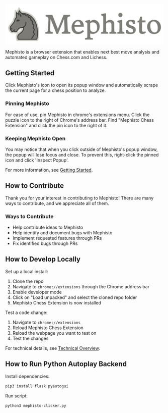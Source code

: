 ![alt text](https://raw.githubusercontent.com/AlexPetrusca/Mephisto/master/res/mephisto_banner_lowercase.png)

Mephisto is a browser extension that enables next best move analysis and automated gameplay on Chess.com and Lichess.


## Getting Started
Click Mephisto's icon to open its popup window and automatically scrape the current page for a chess position to 
analyze.

### Pinning Mephisto
For ease of use, pin Mephisto in chrome's extensions menu. Click the puzzle icon to the right of Chrome's address bar. 
Find "Mephisto Chess Extension" and click the pin icon to the right of it.

### Keeping Mephisto Open
You may notice that when you click outside of Mephisto's popup window, the popup will lose focus and close. To prevent
this, right-click the pinned icon and click 'Inspect Popup'.

For more information, see [Getting Started](https://github.com/AlexPetrusca/Mephisto/wiki/Getting-Started).


## How to Contribute
Thank you for your interest in contributing to Mephisto! There are many ways to contribute, and we appreciate all of them.

### Ways to Contribute
- Help contribute ideas to Mephisto
- Help identify and document bugs with Mephisto
- Implement requested features through PRs
- Fix identified bugs through PRs


## How to Develop Locally
Set up a local install:
1. Clone the repo
2. Navigate to `chrome://extensions` through the Chrome address bar
3. Enable developer mode
4. Click on "Load unpacked" and select the cloned repo folder
5. Mephisto Chess Extension is now installed

Test a code change:
1. Navigate to `chrome://extensions`
2. Reload Mephisto Chess Extension
3. Reload the webpage you want to test on
4. Test the changes

For technical details, see [Technical Overview](https://github.com/AlexPetrusca/Mephisto/wiki/Technical-Overview).


## How to Run Python Autoplay Backend
Install dependencies:
```bash
pip3 install flask pyautogui
```

Run script:
```bash
python3 mephisto-clicker.py
```
